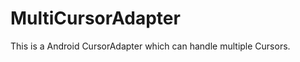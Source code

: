 MultiCursorAdapter
==================

This is a Android CursorAdapter which can handle multiple Cursors.
